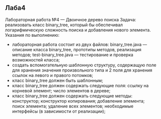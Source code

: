 ## Лаба4
Лабораторная работа №4 — Двоичное дерево поиска
Задача: реализовать класс binary_tree, который бы обеспечивал
логарифмическую сложность поиска и добавления нового
элемента.
Указания по выполнению:
- лабораторная работа состоит из двух файлов:
binary_tree.java — описание класса binary_tree, прототипы
методов, реализация методов;
test-binary_tree.java — тестирование и проверка возможностей
класса;
- создать вспомогательную шаблонную структуру, содержащую
поле для хранения значения произвольного типа и 2 поля для
хранения ссылок на левого и правого потомков;
- класс binary_tree должен быть шаблонным;
- класс binary_tree должен содержать следующие поля:
ссылку на корневой элемент;
число элементов в дереве;
- класс binary_tree должен содержать следующие методы:
конструктор;
конструктор копирования;
добавление элемента;
поиск элемента;
удаление всех элементов;
необходимые интерфейсы (в зависимости от реализации);
